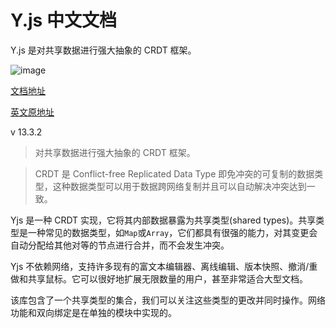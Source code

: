 # Y.js 中文文档

Y.js 是对共享数据进行强大抽象的 CRDT 框架。

![image](http://note.youdao.com/yws/res/18823/WEBRESOURCE25abdd4c460c05fd84fcf0064854bccf)

[文档地址](https://chinabigpan.github.io/yjs-docs-zh-cn/)

[英文原地址](https://github.com/yjs/yjs)

v 13.3.2

> 对共享数据进行强大抽象的 CRDT 框架。   

> CRDT 是 Conflict-free Replicated Data Type 即免冲突的可复制的数据类型，这种数据类型可以用于数据跨网络复制并且可以自动解决冲突达到一致。

Yjs 是一种 CRDT 实现，它将其内部数据暴露为共享类型(shared types)。共享类型是一种常见的数据类型，如`Map`或`Array`，它们都具有很强的能力，对其变更会自动分配给其他对等的节点进行合并，而不会发生冲突。

Yjs 不依赖网络，支持许多现有的富文本编辑器、离线编辑、版本快照、撤消/重做和共享鼠标。它可以很好地扩展无限数量的用户，甚至非常适合大型文档。

该库包含了一个共享类型的集合，我们可以关注这些类型的更改并同时操作。网络功能和双向绑定是在单独的模块中实现的。








